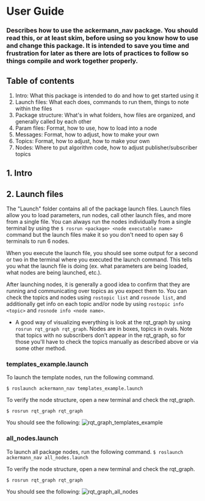 # User Guide
### Describes how to use the ackermann_nav package. You should read this, or at least skim, before using so you know how to use and change this package. It is intended to save you time and frustration for later as there are lots of practices to follow so things compile and work together properly. 

## Table of contents
1. Intro: What this package is intended to do and how to get started using it
2. Launch files: What each does, commands to run them, things to note within the files
3. Package structure: What's in what folders, how files are organized, and generally called by each other
4. Param files: Format, how to use, how to load into a node
5. Messages: Format, how to adjust, how to make your own
6. Topics: Format, how to adjust, how to make your own
7. Nodes: Where to put algorithm code, how to adjust publisher/subscriber topics

## 1. Intro

## 2. Launch files
The "Launch" folder contains all of the package launch files. Launch files allow you to load parameters, run nodes, call other launch files, and more from a single file. You can always run the nodes individually from a single terminal by using the `$ rosrun <package> <node executable name>` command but the launch files make it so you don't need to open say 6 terminals to run 6 nodes.

When you execute the launch file, you should see some output for a second or two in the terminal where you executed the launch command. This tells you what the launch file is doing (ex. what parameters are being loaded, what nodes are being launched, etc.).

After launching nodes, it is generally a good idea to confirm that they are running and communicating over topics as you expect them to. You can check the topics and nodes using `rostopic list` and `rosnode list`, and additionally get info on each topic and/or node by using `rostopic info <topic>` and `rosnode info <node name>`. 
- A good way of visualizing everything is look at the rqt_graph by using `rosrun rqt_graph rqt_graph`. Nodes are in boxes, topics in ovals. Note that topics with no subscribers don't appear in the rqt_graph, so for those you'll have to check the topics manually as described above or via some other method. 

### templates_example.launch
To launch the template nodes, run the following command. 

`$ roslaunch ackermann_nav templates_example.launch`

To verify the node structure, open a new terminal and check the rqt_graph.

`$ rosrun rqt_graph rqt_graph`

You should see the following:
![rqt_graph_templates_example](https://github.com/apletta/ackermann_nav-ROS/blob/master/README/pics/templates_example_rqt_graph.png)


### all_nodes.launch
To launch all package nodes, run the following command.
`$ roslaunch ackermann_nav all_nodes.launch`

 To verify the node structure, open a new terminal and check the rqt_graph.

`$ rosrun rqt_graph rqt_graph`

You should see the following:
![rqt_graph_all_nodes](https://github.com/apletta/ackermann_nav-ROS/blob/master/README/pics/all_nodes_rqt_graph.png)


